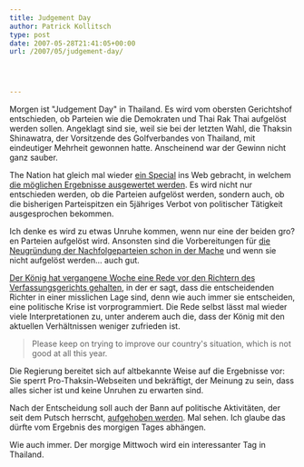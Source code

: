 ```yaml
---
title: Judgement Day
author: Patrick Kollitsch
type: post
date: 2007-05-28T21:41:05+00:00
url: /2007/05/judgement-day/




---
```

Morgen ist "Judgement Day" in Thailand. Es wird vom obersten Gerichtshof entschieden, ob Parteien wie die Demokraten und Thai Rak Thai aufgelöst werden sollen. Angeklagt sind sie, weil sie bei der letzten Wahl, die Thaksin Shinawatra, der Vorsitzende des Golfverbandes von Thailand, mit eindeutiger Mehrheit gewonnen hatte. Anscheinend war der Gewinn nicht ganz sauber. 

The Nation hat gleich mal wieder [ein Special][1] ins Web gebracht, in welchem [die möglichen Ergebnisse ausgewertet werden][2]. Es wird nicht nur entschieden werden, ob die Parteien aufgelöst werden, sondern auch, ob die bisherigen Parteispitzen ein 5jähriges Verbot von politischer Tätigkeit ausgesprochen bekommen.

Ich denke es wird zu etwas Unruhe kommen, wenn nur eine der beiden gro?en Parteien aufgelöst wird. Ansonsten sind die Vorbereitungen für [die Neugründung der Nachfolgeparteien schon in der Mache][3] und wenn sie nicht aufgelöst werden... auch gut. 

[Der König hat vergangene Woche eine Rede vor den Richtern des Verfassungsgerichts gehalten][4], in der er sagt, dass die entscheidenden Richter in einer misslichen Lage sind, denn wie auch immer sie entscheiden, eine politische Krise ist vorprogrammiert. Die Rede selbst lässt mal wieder viele Interpretationen zu, unter anderem auch die, dass der König mit den aktuellen Verhältnissen weniger zufrieden ist.

> Please keep on trying to improve our country's situation, which is not good at all this year.

Die Regierung bereitet sich auf altbekannte Weise auf die Ergebnisse vor: Sie sperrt Pro-Thaksin-Webseiten und bekräftigt, der Meinung zu sein, dass alles sicher ist und keine Unruhen zu erwarten sind.

Nach der Entscheidung soll auch der Bann auf politische Aktivitäten, der seit dem Putsch herrscht, [aufgehoben werden][5]. Mal sehen. Ich glaube das dürfte vom Ergebnis des morgigen Tages abhängen.

Wie auch immer. Der morgige Mittwoch wird ein interessanter Tag in Thailand.

 [1]: http://www.nationmultimedia.com/specials/in_dock/index.html
 [2]: http://www.nationmultimedia.com/2007/05/29/headlines/headlines_30034990.php
 [3]: http://www.nationmultimedia.com/breakingnews/read.php?newsid=30034888
 [4]: http://www.nationmultimedia.com/2007/05/25/headlines/headlines_30035153.php
 [5]: http://www.bangkokpost.com/breaking_news/breakingnews.php?id=118631
